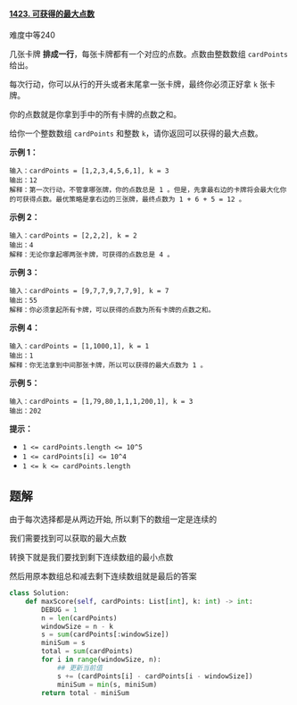 #### [1423. 可获得的最大点数](https://leetcode.cn/problems/maximum-points-you-can-obtain-from-cards/)

难度中等240

几张卡牌 **排成一行**，每张卡牌都有一个对应的点数。点数由整数数组 `cardPoints` 给出。

每次行动，你可以从行的开头或者末尾拿一张卡牌，最终你必须正好拿 `k` 张卡牌。

你的点数就是你拿到手中的所有卡牌的点数之和。

给你一个整数数组 `cardPoints` 和整数 `k`，请你返回可以获得的最大点数。

 

**示例 1：**

```
输入：cardPoints = [1,2,3,4,5,6,1], k = 3
输出：12
解释：第一次行动，不管拿哪张牌，你的点数总是 1 。但是，先拿最右边的卡牌将会最大化你的可获得点数。最优策略是拿右边的三张牌，最终点数为 1 + 6 + 5 = 12 。
```

**示例 2：**

```
输入：cardPoints = [2,2,2], k = 2
输出：4
解释：无论你拿起哪两张卡牌，可获得的点数总是 4 。
```

**示例 3：**

```
输入：cardPoints = [9,7,7,9,7,7,9], k = 7
输出：55
解释：你必须拿起所有卡牌，可以获得的点数为所有卡牌的点数之和。
```

**示例 4：**

```
输入：cardPoints = [1,1000,1], k = 1
输出：1
解释：你无法拿到中间那张卡牌，所以可以获得的最大点数为 1 。 
```

**示例 5：**

```
输入：cardPoints = [1,79,80,1,1,1,200,1], k = 3
输出：202
```

 

**提示：**

- `1 <= cardPoints.length <= 10^5`
- `1 <= cardPoints[i] <= 10^4`
- `1 <= k <= cardPoints.length`



## 题解

由于每次选择都是从两边开始, 所以剩下的数组一定是连续的

我们需要找到可以获取的最大点数

转换下就是我们要找到剩下连续数组的最小点数

然后用原本数组总和减去剩下连续数组就是最后的答案

~~~python
class Solution:
    def maxScore(self, cardPoints: List[int], k: int) -> int:
        DEBUG = 1
        n = len(cardPoints)
        windowSize = n - k
        s = sum(cardPoints[:windowSize])
        miniSum = s
        total = sum(cardPoints)
        for i in range(windowSize, n):
            ## 更新当前值
            s += (cardPoints[i] - cardPoints[i - windowSize]) 
            miniSum = min(s, miniSum)
        return total - miniSum
~~~

